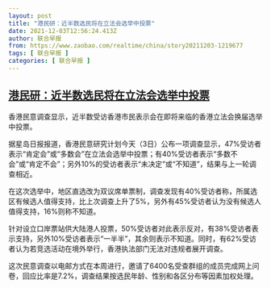 ```yaml
---
layout: post
title: "港民研：近半数选民将在立法会选举中投票"
date: 2021-12-03T12:56:24.413Z
author: 联合早报
from: https://www.zaobao.com/realtime/china/story20211203-1219677
tags: [ 联合早报 ]
categories: [ 联合早报 ]
---
```

<!--1638559800000-->
[港民研：近半数选民将在立法会选举中投票](https://www.zaobao.com/realtime/china/story20211203-1219677)
------

<div>
<p>香港民意调查显示，近半数受访香港市民表示会在即将来临的香港立法会换届选举中投票。</p><p>据星岛日报报道，香港民意研究计划今天（3日）公布一项调查显示，47%受访者表示“肯定会”或“多数会”在立法会选举中投票；有40%受访者表示“多数不会”或“肯定不会”；另外10%的受访者表示“未决定”或“不知道”，结果与上一轮调查相近。</p><p>在这次选举中，地区直选改为双议席单票制，调查发现有40%受访者称，所属选区有候选人值得支持，比上次调查上升了5%，另外有45%受访者认为没有候选人值得支持，16%则称不知道。</p><section id="imu"><div id="dfp-ad-imu1">        </div></section><p>针对设立口岸票站供大陆港人投票，50%受访者对此表示反对，有38%受访者表示支持，另外10%受访者表示“一半半”，其余则表示不知道。同时，有62%受访者认为若竞选活动在境外举行，香港执法部门无法对违规者展开调查。</p><p>这次民意调查以电邮方式在本周进行，邀请了6400名受查群组的成员完成网上问卷，回应比率是7.2%，调查结果按选民年龄、性别和各区分布等因素加权处理。</p>      <div class="cx_paywall_placeholder" id="sph_cdp_40"></div>
</div>
